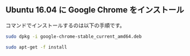## Ubuntu 16.04 に Google Chrome をインストール


コマンドでインストールするのは以下の手順です。

```sh
sudo dpkg -i google-chrome-stable_current_amd64.deb
```

```sh
sudo apt-get -f install
```

